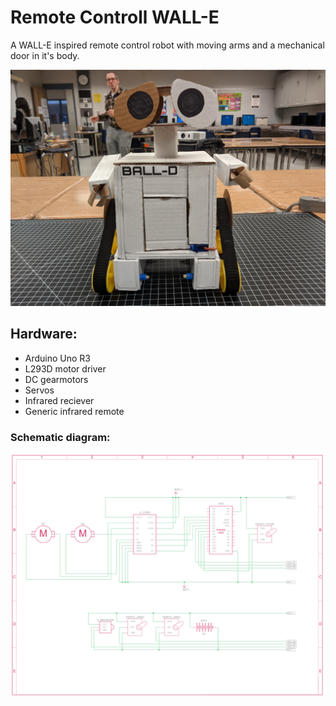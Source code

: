 # Remote Controll WALL-E

A WALL-E inspired remote control robot with moving arms and a mechanical door in it's body. 

<img src="Images/WALLE2.jpg" width=600>

## Hardware:
- Arduino Uno R3
- L293D motor driver
- DC gearmotors
- Servos
- Infrared reciever
- Generic infrared remote


### Schematic diagram:

<img src="Images/Schematic.png">
